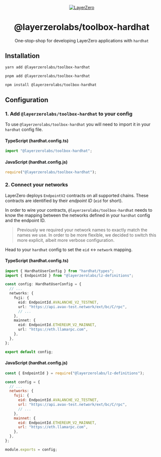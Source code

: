 <p align="center">
  <a href="https://layerzero.network">
    <img alt="LayerZero" style="max-width: 500px" src="https://d3a2dpnnrypp5h.cloudfront.net/bridge-app/lz.png"/>
  </a>
</p>

<h1 align="center">@layerzerolabs/toolbox-hardhat</h1>

<p align="center">One-stop-shop for developing LayerZero applications with <code>hardhat</code></p>

## Installation

```bash
yarn add @layerzerolabs/toolbox-hardhat
```

```bash
pnpm add @layerzerolabs/toolbox-hardhat
```

```bash
npm install @layerzerolabs/toolbox-hardhat
```

## Configuration

### 1. Add `@layerzerolabs/toolbox-hardhat` to your config

To use `@layerzerolabs/toolbox-hardhat` you will need to import it in your `hardhat` config file.

#### TypeScript (hardhat.config.ts)

```typescript
import "@layerzerolabs/toolbox-hardhat";
```

#### JavaScript (hardhat.config.js)

```javascript
require("@layerzerolabs/toolbox-hardhat");
```

### 2. Connect your networks

LayerZero deploys `EndpointV2` contracts on all supported chains. These contracts are identified by their _endpoint ID_ (`eid` for short).

In order to wire your contracts, `@layerzerolabs/toolbox-hardhat` needs to know the mapping between the networks defined in your `hardhat` config and the endpoint ID.

> Previously we required your network names to exactly match the names we use. In order to be more flexible, we decided to switch this more explicit, albeit more verbose configuration.

Head to your `hardhat` config to set the `eid` ↔︎ `network` mapping.

#### TypeScript (hardhat.config.ts)

```typescript
import { HardhatUserConfig } from "hardhat/types";
import { EndpointId } from "@layerzerolabs/lz-definitions";

const config: HardhatUserConfig = {
  // ...
  networks: {
    fuji: {
      eid: EndpointId.AVALANCHE_V2_TESTNET,
      url: "https://api.avax-test.network/ext/bc/C/rpc",
      // ...
    },
    mainnet: {
      eid: EndpointId.ETHEREUM_V2_MAINNET,
      url: "https://eth.llamarpc.com",
    },
  },
};

export default config;
```

#### JavaScript (hardhat.config.js)

```javascript
const { EndpointId } = require("@layerzerolabs/lz-definitions");

const config = {
  // ...
  networks: {
    fuji: {
      eid: EndpointId.AVALANCHE_V2_TESTNET,
      url: "https://api.avax-test.network/ext/bc/C/rpc",
      // ...
    },
    mainnet: {
      eid: EndpointId.ETHEREUM_V2_MAINNET,
      url: "https://eth.llamarpc.com",
    },
  },
};

module.exports = config;
```
